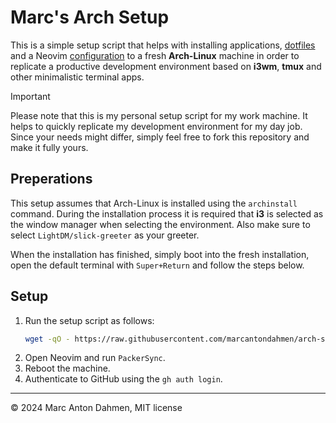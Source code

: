 # Marc's Arch Setup

This is a simple setup script that helps with installing applications, [dotfiles](https://github.com/marcantondahmen/arch-dotfiles) and a Neovim [configuration](https://github.com/marcantondahmen/nvim-config) to a fresh **Arch-Linux** machine in order to replicate a productive development environment based on **i3wm**, **tmux** and other minimalistic terminal apps.

> [!IMPORTANT]
> Please note that this is my personal setup script for my work machine. It helps to quickly replicate my development environment for my day job. Since your needs might differ, simply feel free to fork this repository and make it fully yours.

## Preperations

This setup assumes that Arch-Linux is installed using the `archinstall` command. During the installation process it is required that **i3** is selected as the window manager when selecting the environment. Also make sure to select `LightDM/slick-greeter` as your greeter.

When the installation has finished, simply boot into the fresh installation, open the default terminal with `Super+Return` and follow the steps below.

## Setup

1. Run the setup script as follows:
   ```bash
   wget -qO - https://raw.githubusercontent.com/marcantondahmen/arch-setup/master/setup.sh | bash
   ```
2. Open Neovim and run `PackerSync`.
3. Reboot the machine.
4. Authenticate to GitHub using the `gh auth login`.

---

&copy; 2024 Marc Anton Dahmen, MIT license
